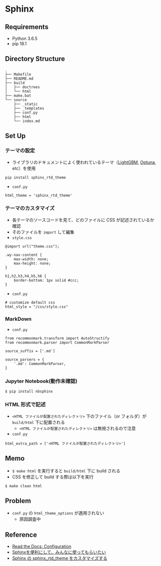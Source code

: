 # Sphinx
## Requirements
- Python 3.6.5 
- pip 18.1

## Directory Structure
```
.
├── Makefile
├── README.md
├── build
│   ├── doctrees
│   └── html
├── make.bat
└── source
    ├── _static
    ├── _templates
    ├── conf.py
    ├── html
    └── index.md
```

## Set Up
### テーマの設定
- ライブラリのドキュメントによく使われているテーマ（[LightGBM](https://lightgbm.readthedocs.io/en/latest/), [Optuna](https://optuna.readthedocs.io/en/latest/), etc）を使用
```
pip install sphinx_rtd_theme
```
- `conf.py`
```
html_theme = 'sphinx_rtd_theme'
```
### テーマのカスタマイズ
- 各テーマのソースコードを見て、どのファイルに CSS が記述されているか確認
- そのファイルを `import` して編集
- `style.css`
```
@import url("theme.css");
 
.wy-nav-content {
    max-width: none;
    max-height: none;
}

h1,h2,h3,h4,h5,h6 {
    border-bottom: 1px solid #ccc;
}
```
- `conf.py`
```
# customize default css
html_style = "/css/style.css"
```
### MarkDown
- `conf.py`
```
from recommonmark.transform import AutoStructify
from recommonmark.parser import CommonMarkParser

source_suffix = ['.md']

source_parsers = {
    '.md': CommonMarkParser,
}
```
### Jupyter Notebook(動作未確認)
```
$ pip install nbsphinx
```
### HTML 形式で記述
- `<HTML ファイルが配置されたディレクトリ>` 下のファイル（or フォルダ）が `build/html` 下に配置される
    - `<HTML ファイルが配置されたディレクトリ>` は無視されるので注意
- `conf.py`
```
html_extra_path = ['<HTML ファイルが配置されたディレクトリ>']
```
## Memo
- `$ make html` を実行すると `build/html` 下に build される
- CSS を修正して build する際は以下を実行
```
$ make clean html
```

## Problem
- `conf.py` の `html_theme_options` が適用されない
    - 原因調査中

## Reference
- [Read the Docs: Configuration](https://sphinx-rtd-theme.readthedocs.io/en/latest/configuring.html)
- [Sphinxを便利にして、みんなに使ってもらいたい](https://qiita.com/pashango2/items/d1b379b699af85b529ce)
- [Sphinx の sphinx_rtd_theme をカスタマイズする
](http://kuttsun.blogspot.com/2016/11/sphinx-sphinxrtdtheme.html)
